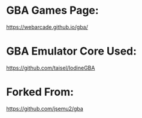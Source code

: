 # GBA Games Page:

https://webarcade.github.io/gba/

# GBA Emulator Core Used:

https://github.com/taisel/IodineGBA

# Forked From:

https://github.com/jsemu2/gba
